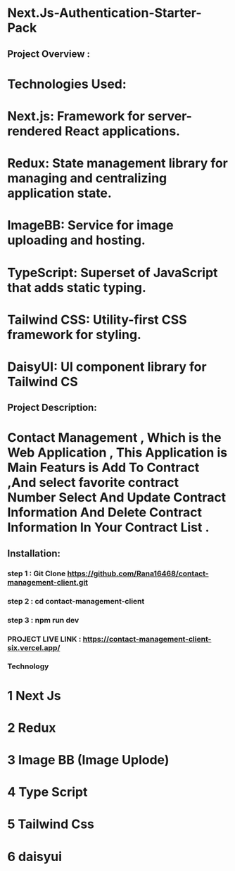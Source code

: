 # Next.Js-Authentication-Starter-Pack

## Project Overview : 

# Technologies Used:

# Next.js: Framework for server-rendered React applications.
# Redux: State management library for managing and centralizing application state.
# ImageBB: Service for image uploading and hosting.
# TypeScript: Superset of JavaScript that adds static typing.
# Tailwind CSS: Utility-first CSS framework for styling.
# DaisyUI: UI component library for Tailwind CS

## Project Description:
# Contact Management , Which is the Web Application , This Application is Main Featurs is Add To Contract ,And  select favorite contract Number Select And Update Contract Information And Delete Contract Information In Your Contract List .

## Installation:

### step 1 : Git Clone https://github.com/Rana16468/contact-management-client.git
### step 2 : cd contact-management-client
### step 3 : npm run dev

### PROJECT LIVE LINK : https://contact-management-client-six.vercel.app/

  ###   Technology
  # 1 Next Js
  # 2 Redux
  # 3 Image BB (Image Uplode)
  # 4 Type Script 
  # 5 Tailwind Css
  # 6 daisyui
